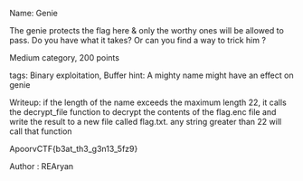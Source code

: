 Name: Genie


The genie protects the flag here & only the worthy ones will be allowed to pass. Do you have what it takes? 
Or can you find a way to trick him ?


Medium category, 200 points

tags: Binary exploitation, Buffer 
hint: A mighty name might have an effect on genie

Writeup:
if the length of the name exceeds the maximum length 22, it calls the decrypt_file function to decrypt the contents of the flag.enc file and write the result to a new file called flag.txt.
any string greater than 22 will call that function

ApoorvCTF{b3at_th3_g3n13_5fz9}

Author : REAryan